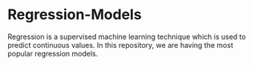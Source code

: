 # Regression-Models
Regression is a supervised machine learning technique which is used to predict continuous values. In this repository, we are having the most popular regression models.
